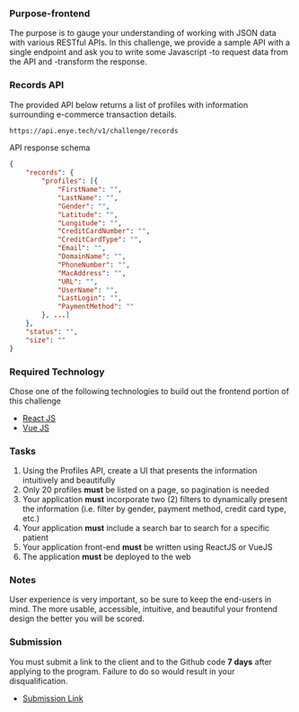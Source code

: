 ### Purpose-frontend

The purpose is to gauge your understanding of working with JSON data with various RESTful APIs. 
In this challenge, we provide a sample API with a single endpoint and ask you to write some Javascript
-to request data from the API and 
-transform the response.

### Records API

The provided API below returns a list of profiles with information surrounding e-commerce transaction details.

```bash
https://api.enye.tech/v1/challenge/records

```

API response schema

```json
{
    "records": {
        "profiles": [{
            "FirstName": "",
            "LastName": "",
            "Gender": "",
            "Latitude": "",
            "Longitude": "",
            "CreditCardNumber": "",
            "CreditCardType": "",
            "Email": "",
            "DomainName": "",
            "PhoneNumber": "",
            "MacAddress": "",
            "URL": "",
            "UserName": "",
            "LastLogin": "",
            "PaymentMethod": ""
        }, ...]
    },
    "status": "",
    "size": ""
}
```

### Required Technology

Chose one of the following technologies to build out the frontend portion of this challenge

- [React JS](https://reactjs.org/tutorial/tutorial.html)
- [Vue JS](https://vuejs.org/)

### Tasks

1. Using the Profiles API, create a UI that presents the information intuitively and beautifully
2. Only 20 profiles **must** be listed on a page, so pagination is needed 
3. Your application **must** incorporate two (2) filters to dynamically present the information 
(i.e. filter by gender, payment method, credit card type, etc.)
4. Your application **must** include a search bar to search for a specific patient
5. Your application front-end **must** be written using ReactJS or VueJS
6. The application **must** be deployed to the web

### Notes

User experience is very important, so be sure to keep the end-users in mind. 
The more usable, accessible, intuitive, and beautiful your frontend design the better you will be scored.

### Submission

You must submit a link to the client and to the Github code **7 days** after applying to the program.
 Failure to do so would result in your disqualification.

- [Submission Link](https://airtable.com/shrZUGXL4dCK9v05c)